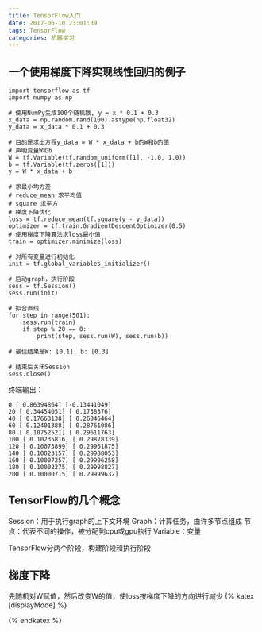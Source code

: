 ```yaml
---
title: TensorFlow入门
date: 2017-06-10 23:01:39
tags: TensorFlow
categories: 机器学习
---
```


## 一个使用梯度下降实现线性回归的例子
```
import tensorflow as tf
import numpy as np

# 使用NumPy生成100个随机数, y = x * 0.1 + 0.3
x_data = np.random.rand(100).astype(np.float32)
y_data = x_data * 0.1 + 0.3

# 目的是求出方程y_data = W * x_data + b的W和b的值
# 声明变量W和b
W = tf.Variable(tf.random_uniform([1], -1.0, 1.0))
b = tf.Variable(tf.zeros([1]))
y = W * x_data + b

# 求最小均方差
# reduce_mean 求平均值
# square 求平方
# 梯度下降优化
loss = tf.reduce_mean(tf.square(y - y_data))
optimizer = tf.train.GradientDescentOptimizer(0.5)
# 使用梯度下降算法求loss最小值
train = optimizer.minimize(loss)

# 对所有变量进行初始化
init = tf.global_variables_initializer()

# 启动graph，执行阶段
sess = tf.Session()
sess.run(init)

# 拟合直线
for step in range(501):
    sess.run(train)
    if step % 20 == 0:
        print(step, sess.run(W), sess.run(b))

# 最佳结果是W: [0.1], b: [0.3]

# 结束后关闭Session
sess.close()
```
终端输出：
```
0 [ 0.86394864] [-0.13441049]
20 [ 0.34454051] [ 0.1738376]
40 [ 0.17663138] [ 0.26046464]
60 [ 0.12401388] [ 0.28761086]
80 [ 0.10752521] [ 0.29611763]
100 [ 0.10235816] [ 0.29878339]
120 [ 0.10073899] [ 0.29961875]
140 [ 0.10023157] [ 0.29988053]
160 [ 0.10007257] [ 0.29996258]
180 [ 0.10002275] [ 0.29998827]
200 [ 0.10000715] [ 0.29999632]
```
## TensorFlow的几个概念
Session：用于执行graph的上下文环境
Graph：计算任务，由许多节点组成
节点：代表不同的操作，被分配到cpu或gpu执行
Variable：变量

TensorFlow分两个阶段，构建阶段和执行阶段
## 梯度下降
先随机对W赋值，然后改变W的值，使loss按梯度下降的方向进行减少
{% katex [displayMode] %}



{% endkatex %}
